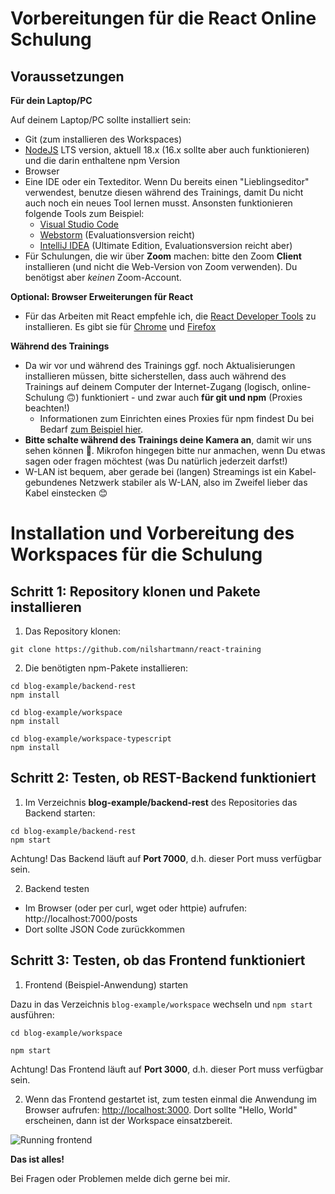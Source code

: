 # Vorbereitungen für die React Online Schulung

## Voraussetzungen

**Für dein Laptop/PC**

Auf deinem Laptop/PC sollte installiert sein:

- Git (zum installieren des Workspaces)
- [NodeJS](https://nodejs.org/en/download/) LTS version, aktuell 18.x (16.x sollte aber auch funktionieren) und die darin enthaltene npm Version
- Browser
- Eine IDE oder ein Texteditor. Wenn Du bereits einen "Lieblingseditor" verwendest, benutze diesen während des Trainings, damit Du nicht auch noch ein neues Tool lernen musst. Ansonsten funktionieren folgende Tools zum Beispiel:
  - [Visual Studio Code](https://code.visualstudio.com/)
  - [Webstorm](https://www.jetbrains.com/webstorm/download/) (Evaluationsversion reicht)
  - [IntelliJ IDEA](https://www.jetbrains.com/idea/download/) (Ultimate Edition, Evaluationsversion reicht aber)
- Für Schulungen, die wir über **Zoom** machen: bitte den Zoom **Client** installieren (und nicht die Web-Version von Zoom verwenden). Du benötigst aber _keinen_ Zoom-Account. 

**Optional: Browser Erweiterungen für React**

- Für das Arbeiten mit React empfehle ich, die [React Developer Tools](https://github.com/facebook/react/tree/master/packages/react-devtools) zu installieren. Es gibt sie für [Chrome](https://www.google.com/url?sa=t&rct=j&q=&esrc=s&source=web&cd=1&cad=rja&uact=8&ved=2ahUKEwjE14vhq-rmAhVGblAKHbgOC1sQFjAAegQICRAK&url=https%3A%2F%2Fchrome.google.com%2Fwebstore%2Fdetail%2Freact-developer-tools%2Ffmkadmapgofadopljbjfkapdkoienihi&usg=AOvVaw3YJDg7kXgeeChgKN88s0Sx) und [Firefox](https://addons.mozilla.org/de/firefox/addon/react-devtools/)

**Während des Trainings**

- Da wir vor und während des Trainings ggf. noch Aktualisierungen installieren müssen, bitte sicherstellen, dass auch während des Trainings auf deinem Computer der Internet-Zugang (logisch, online-Schulung 🙃) funktioniert - und zwar auch **für git und npm** (Proxies beachten!)
  - Informationen zum Einrichten eines Proxies für npm findest Du bei Bedarf [zum Beispiel hier](http://wil.boayue.com/blog/2013/06/14/using-npm-behind-a-proxy/).
- **Bitte schalte während des Trainings deine Kamera an**, damit wir uns sehen können 🎥. Mikrofon hingegen bitte nur anmachen, wenn Du etwas sagen oder fragen möchtest (was Du natürlich jederzeit darfst!)
- W-LAN ist bequem, aber gerade bei (langen) Streamings ist ein Kabel-gebundenes Netzwerk stabiler als W-LAN, also im Zweifel lieber das Kabel einstecken 😊

# Installation und Vorbereitung des Workspaces für die Schulung

## Schritt 1: Repository klonen und Pakete installieren

1. Das Repository klonen:

```
git clone https://github.com/nilshartmann/react-training
```

2. Die benötigten npm-Pakete installieren:

```
cd blog-example/backend-rest
npm install

cd blog-example/workspace
npm install

cd blog-example/workspace-typescript
npm install
```

## Schritt 2: Testen, ob REST-Backend funktioniert

1. Im Verzeichnis **blog-example/backend-rest** des Repositories das Backend starten:

```
cd blog-example/backend-rest
npm start
```

Achtung! Das Backend läuft auf **Port 7000**, d.h. dieser Port muss verfügbar sein.

2. Backend testen

- Im Browser (oder per curl, wget oder httpie) aufrufen: http://localhost:7000/posts
- Dort sollte JSON Code zurückkommen

## Schritt 3: Testen, ob das Frontend funktioniert

1. Frontend (Beispiel-Anwendung) starten

Dazu in das Verzeichnis `blog-example/workspace` wechseln und `npm start` ausführen:

```
cd blog-example/workspace

npm start
```

Achtung! Das Frontend läuft auf **Port 3000**, d.h. dieser Port muss verfügbar sein.

2. Wenn das Frontend gestartet ist, zum testen einmal die Anwendung im Browser aufrufen: [http://localhost:3000](http://localhost:3000). Dort sollte "Hello, World" erscheinen, dann ist der Workspace einsatzbereit.

![Running frontend](./running-workspace.png)

**Das ist alles!**

Bei Fragen oder Problemen melde dich gerne bei mir.

